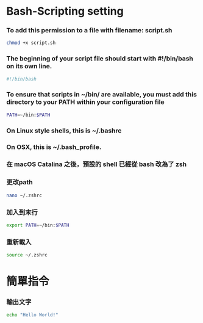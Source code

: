 # Bash-Scripting setting
### To add this permission to a file with filename: script.sh
```bash
chmod +x script.sh
```
### The beginning of your script file should start with #!/bin/bash on its own line.
```bash
#!/bin/bash
```
### To ensure that scripts in ~/bin/ are available, you must add this directory to your PATH within your configuration file
```bash
PATH=~/bin:$PATH
```
### On Linux style shells, this is ~/.bashrc 
### On OSX, this is ~/.bash_profile.
### 在 macOS Catalina 之後，預設的 shell 已經從 bash 改為了 zsh
### 更改path
```bash
nano ~/.zshrc
```
### 加入到末行
```bash
export PATH=~/bin:$PATH
```
### 重新載入
```bash
source ~/.zshrc
```
# 簡單指令
### 輸出文字
```bash
echo "Hello World!"
```
